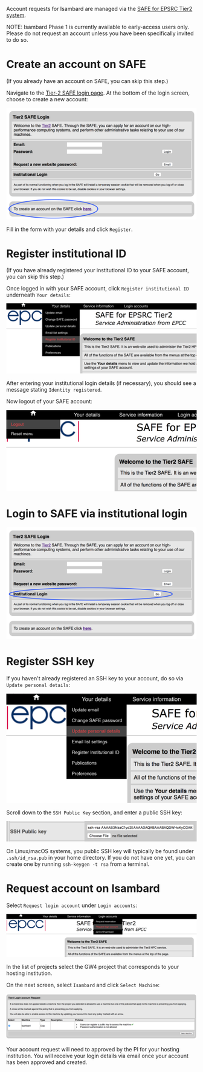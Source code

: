 Account requests for Isambard are managed via the [SAFE for EPSRC Tier2 system](https://www.archer.ac.uk/tier2/).

NOTE: Isambard Phase 1 is currently available to early-access users only. Please do not request an account unless you have been specifically invited to do so.

# Create an account on SAFE

(If you already have an account on SAFE, you can skip this step.)

Navigate to the [Tier-2 SAFE login page](https://www.archer.ac.uk/tier2/).
At the bottom of the login screen, choose to create a new account:

![](https://raw.githubusercontent.com/UoB-HPC/GW4-Isambard/master/docs/images/safe-create-account.png)

Fill in the form with your details and click `Register`.

# Register institutional ID

(If you have already registered your institutional ID to your SAFE account, you can skip this step.)

Once logged in with your SAFE account, click `Register institutional ID` underneath `Your details`:

![](https://raw.githubusercontent.com/UoB-HPC/GW4-Isambard/master/docs/images/safe-register-id.png)

After entering your institutional login details (if necessary), you should see a message stating `Identity registered`.

Now logout of your SAFE account:

![](https://raw.githubusercontent.com/UoB-HPC/GW4-Isambard/master/docs/images/safe-logout.png)

# Login to SAFE via institutional login

![](https://raw.githubusercontent.com/UoB-HPC/GW4-Isambard/master/docs/images/safe-institutional-login.png)

# Register SSH key

If you haven't already registered an SSH key to your account, do so via `Update personal details`:

![](https://raw.githubusercontent.com/UoB-HPC/GW4-Isambard/master/docs/images/safe-update-details.png)

Scroll down to the `SSH Public Key` section, and enter a public SSH key:

![](https://raw.githubusercontent.com/UoB-HPC/GW4-Isambard/master/docs/images/safe-ssh-key.png)

On Linux/macOS systems, you public SSH key will typically be found under `.ssh/id_rsa.pub` in your home directory.
If you do not have one yet, you can create one by running `ssh-keygen -t rsa` from a terminal.

# Request account on Isambard

Select `Request login account` under `Login accounts`:

![](https://raw.githubusercontent.com/UoB-HPC/GW4-Isambard/master/docs/images/safe-request-account.png)

In the list of projects select the GW4 project that corresponds to your hosting institution.

On the next screen, select `Isambard` and click `Select Machine`:

![](https://raw.githubusercontent.com/UoB-HPC/GW4-Isambard/master/docs/images/safe-isambard-request.png)

Your account request will need to approved by the PI for your hosting institution.
You will receive your login details via email once your account has been approved and created.

